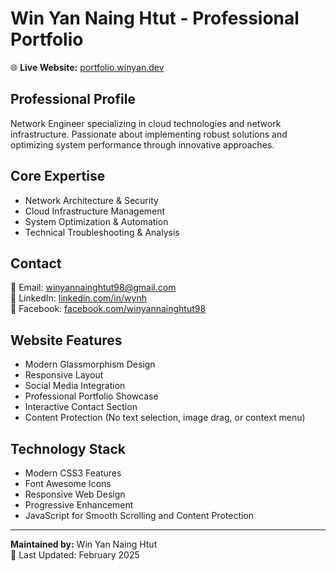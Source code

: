 # Win Yan Naing Htut - Professional Portfolio

🌐 **Live Website:** [portfolio.winyan.dev](https://portfolio.winyan.dev)

## Professional Profile

Network Engineer specializing in cloud technologies and network infrastructure. Passionate about implementing robust solutions and optimizing system performance through innovative approaches.

## Core Expertise

- Network Architecture & Security
- Cloud Infrastructure Management
- System Optimization & Automation
- Technical Troubleshooting & Analysis

## Contact

📧 Email: [winyannainghtut98@gmail.com](mailto:winyannainghtut98@gmail.com)  
💼 LinkedIn: [linkedin.com/in/wynh](https://www.linkedin.com/in/wynh)  
📘 Facebook: [facebook.com/winyannainghtut98](https://www.facebook.com/winyannainghtut98/)

## Website Features

- Modern Glassmorphism Design
- Responsive Layout
- Social Media Integration
- Professional Portfolio Showcase
- Interactive Contact Section
- Content Protection (No text selection, image drag, or context menu)

## Technology Stack

- Modern CSS3 Features
- Font Awesome Icons
- Responsive Web Design
- Progressive Enhancement
- JavaScript for Smooth Scrolling and Content Protection

---

**Maintained by:** Win Yan Naing Htut  
🔄 Last Updated: February 2025